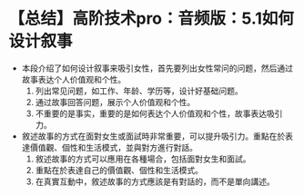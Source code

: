 # 【总结】高阶技术pro：音频版：5.1如何设计叙事

-   本段介绍了如何设计叙事来吸引女性，首先要列出女性常问的问题，然后通过故事表达个人价值观和个性。
    1.  列出常见问题，如工作、年龄、学历等，设计好基础问题。
    2.  通过故事回答问题，展示个人价值观和个性。
    3.  不重要的是事实，重要的是如何表达个人价值观和个性，故事表达吸引力。
-   敘述故事的方式在面對女生或面試時非常重要，可以提升吸引力。重點在於表達價值觀、個性和生活模式，並與對方進行對話。
    1.  敘述故事的方式可以應用在各種場合，包括面對女生和面試。
    2.  重點在於表達自己的價值觀、個性和生活模式。
    3.  在真實互動中，敘述故事的方式應該是有對話的，而不是單向講述。